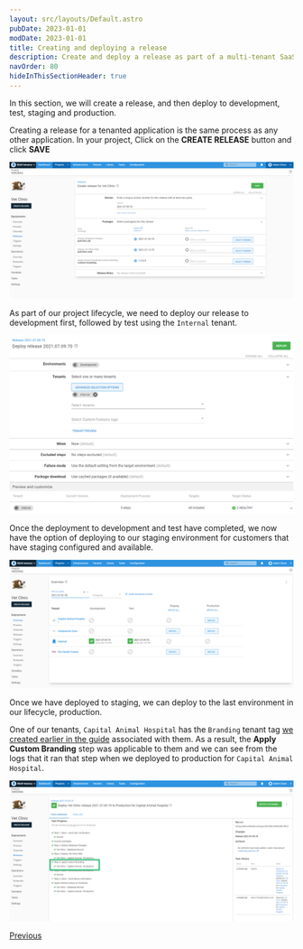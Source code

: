 ```yaml
---
layout: src/layouts/Default.astro
pubDate: 2023-01-01
modDate: 2023-01-01
title: Creating and deploying a release
description: Create and deploy a release as part of a multi-tenant SaaS setup in Octopus Deploy.
navOrder: 80
hideInThisSectionHeader: true
---
```


In this section, we will create a release, and then deploy to development, test, staging and production.

Creating a release for a tenanted application is the same process as any other application. In your project, Click on the **CREATE RELEASE** button and click **SAVE**

![](/docs/tenants/guides/multi-tenant-saas-application/images/creating-a-release.png "width=500")

As part of our project lifecycle, we need to deploy our release to development first, followed by test using the `Internal` tenant.

![](/docs/tenants/guides/multi-tenant-saas-application/images/deploying-release-development.png "width=500")

Once the deployment to development and test have completed, we now have the option of deploying to our staging environment for customers that have staging configured and available.

![](/docs/tenants/guides/multi-tenant-saas-application/images/deploying-release-staging.png "width=500")

Once we have deployed to staging, we can deploy to the last environment in our lifecycle, production. 

One of our tenants, `Capital Animal Hospital` has the `Branding` tenant tag [we created earlier in the guide](/docs/tenants/guides/multi-tenant-saas-application/creating-tenant-tag-set/) associated with them. As a result, the **Apply Custom Branding** step was applicable to them and we can see from the logs that it ran that step when we deployed to production for `Capital Animal Hospital`.

![](/docs/tenants/guides/multi-tenant-saas-application/images/deploying-release-production.png "width=500")

<span><a class="btn btn-secondary" href="/docs/tenants/guides/multi-tenant-saas-application/creating-project-deployment-process">Previous</a></span>